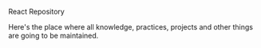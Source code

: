 React Repository

Here's the place where all knowledge, practices, projects and other things are going to be maintained.
